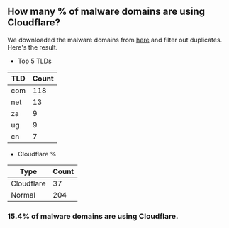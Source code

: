 ## How many % of malware domains are using Cloudflare?


We downloaded the malware domains from [here](https://urlhaus.abuse.ch) and filter out duplicates.
Here's the result.


[//]: # (start replacement)


- Top 5 TLDs

| TLD | Count |
| --- | --- |
| com | 118 |
| net | 13 |
| za | 9 |
| ug | 9 |
| cn | 7 |


- Cloudflare %

| Type | Count |
| --- | --- |
| Cloudflare | 37 |
| Normal | 204 |


### 15.4% of malware domains are using Cloudflare.